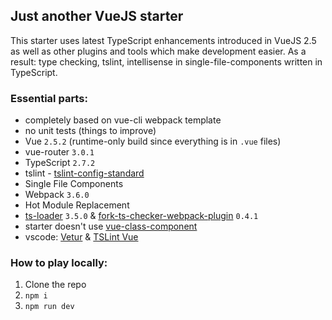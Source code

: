 ## Just another VueJS starter
This starter uses latest TypeScript enhancements introduced in VueJS 2.5 as well as other plugins and tools which make development easier. As a result: type checking, tslint, intellisense in single-file-components written in TypeScript.


### Essential parts:
 - completely based on vue-cli webpack template
 - no unit tests (things to improve)
 - Vue `2.5.2` (runtime-only build since everything is in `.vue` files)
 - vue-router `3.0.1`
 - TypeScript `2.7.2`
 - tslint - [tslint-config-standard](https://github.com/blakeembrey/tslint-config-standard)
 - Single File Components
 - Webpack `3.6.0`
 - Hot Module Replacement
 - [ts-loader](https://github.com/TypeStrong/ts-loader) `3.5.0` & [fork-ts-checker-webpack-plugin](https://github.com/Realytics/fork-ts-checker-webpack-plugin) `0.4.1`
 - starter doesn't use [vue-class-component](https://github.com/vuejs/vue-class-component)
 - vscode: [Vetur](https://marketplace.visualstudio.com/items?itemName=octref.vetur) & [TSLint Vue](https://marketplace.visualstudio.com/items?itemName=prograhammer.tslint-vue)

### How to play locally: 
1. Clone the repo
2. `npm i`
3. `npm run dev`